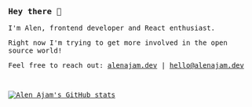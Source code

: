 ### <samp>Hey there 👋</samp>

<samp>

I'm Alen, frontend developer and React enthusiast.

Right now I'm trying to get more involved in the open source world!

Feel free to reach out: [alenajam.dev](https://alenajam.dev) | [hello@alenajam.dev](mailto:hello@alenajam.dev)
</samp>

<br/>

[![Alen Ajam's GitHub stats](https://github-readme-stats.vercel.app/api?username=oxcened&hide_rank=false&show_icons=true&custom_title=My%20Open%20Source%20stats&text_bold=false&theme=graywhite)](https://github.com/anuraghazra/github-readme-stats)
